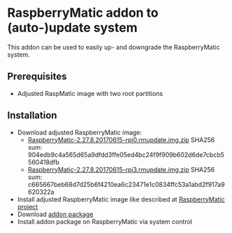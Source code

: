 # RaspberryMatic addon to (auto-)update system
This addon can be used to easily up- and downgrade the RaspberryMatic system.

## Prerequisites
* Adjusted RaspMatic image with two root partitions

## Installation
* Download adjusted RaspberryMatic image:
  * [RaspberryMatic-2.27.8.20170615-rpi0.rmupdate.img.zip](https://www.dropbox.com/s/cikwkap0e1yxly0/RaspberryMatic-2.27.8.20170615-rpi0.rmupdate.img.zip?) SHA256 sum: 904edb9c4a565d65a9dfdd3ffe05ed4bc24f9f909b602d6de7cbcb5560418dfb
  * [RaspberryMatic-2.27.8.20170615-rpi3.rmupdate.img.zip](https://www.dropbox.com/s/6mzz9l6h4460we5/RaspberryMatic-2.27.8.20170615-rpi3.rmupdate.img.zip?) SHA256 sum: c665667beb68d7d25b6f4210ea6c23471e1c0834ffc53a1abd2f917a9620322a
* Install adjusted RaspberryMatic image like described at [RaspberryMatic project](https://github.com/jens-maus/RaspberryMatic)
* Download [addon package](https://github.com/j-a-n/raspberrymatic-addon-rmupdate/raw/master/rmupdate.tar.gz)
* Install addon package on RaspberryMatic via system control
